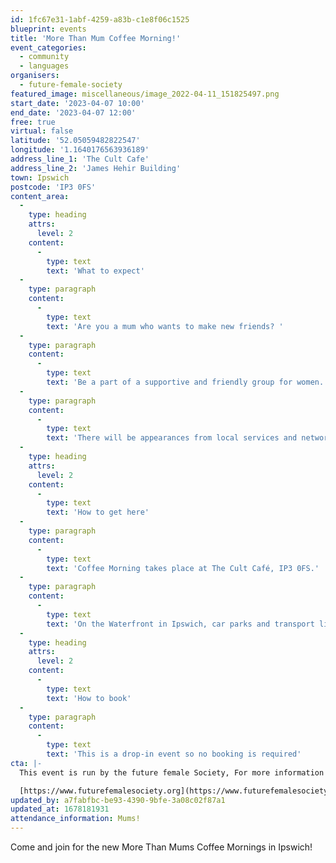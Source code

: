 ```yaml
---
id: 1fc67e31-1abf-4259-a83b-c1e8f06c1525
blueprint: events
title: 'More Than Mum Coffee Morning!'
event_categories:
  - community
  - languages
organisers:
  - future-female-society
featured_image: miscellaneous/image_2022-04-11_151825497.png
start_date: '2023-04-07 10:00'
end_date: '2023-04-07 12:00'
free: true
virtual: false
latitude: '52.05059482822547'
longitude: '1.1640176563936189'
address_line_1: 'The Cult Cafe'
address_line_2: 'James Hehir Building'
town: Ipswich
postcode: 'IP3 0FS'
content_area:
  -
    type: heading
    attrs:
      level: 2
    content:
      -
        type: text
        text: 'What to expect'
  -
    type: paragraph
    content:
      -
        type: text
        text: 'Are you a mum who wants to make new friends? '
  -
    type: paragraph
    content:
      -
        type: text
        text: 'Be a part of a supportive and friendly group for women. Come along to these coffee mornings on the first Friday of every month to enjoy some coffee or tea and cake and relax while meeting other mums!'
  -
    type: paragraph
    content:
      -
        type: text
        text: 'There will be appearances from local services and networks too.'
  -
    type: heading
    attrs:
      level: 2
    content:
      -
        type: text
        text: 'How to get here'
  -
    type: paragraph
    content:
      -
        type: text
        text: 'Coffee Morning takes place at The Cult Café, IP3 0FS.'
  -
    type: paragraph
    content:
      -
        type: text
        text: 'On the Waterfront in Ipswich, car parks and transport links are nearby. '
  -
    type: heading
    attrs:
      level: 2
    content:
      -
        type: text
        text: 'How to book'
  -
    type: paragraph
    content:
      -
        type: text
        text: 'This is a drop-in event so no booking is required'
cta: |-
  This event is run by the future female Society, For more information please get in touch via:

  [https://www.futurefemalesociety.org](https://www.futurefemalesociety.org)
updated_by: a7fabfbc-be93-4390-9bfe-3a08c02f87a1
updated_at: 1678181931
attendance_information: Mums!
---
```

Come and join for the new More Than Mums Coffee Mornings in Ipswich!